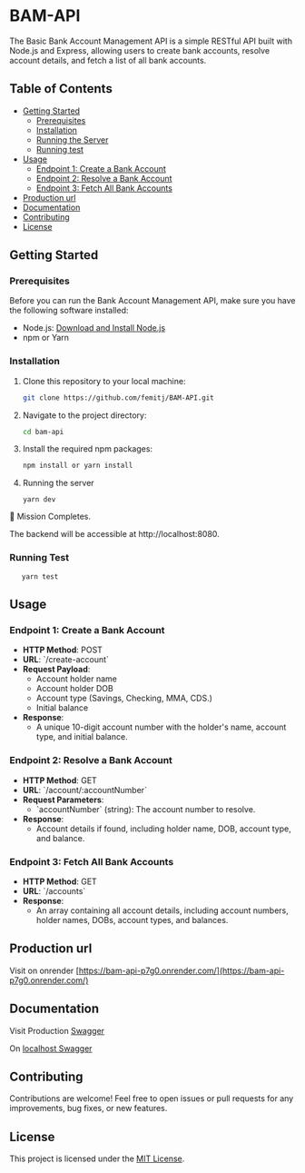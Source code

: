 # BAM-API

The Basic Bank Account Management API is a simple RESTful API built with Node.js and Express, allowing users to create bank accounts, resolve account details, and fetch a list of all bank accounts.

## Table of Contents

- [Getting Started](#getting-started)
  - [Prerequisites](#prerequisites)
  - [Installation](#installation)
  - [Running the Server](#running-the-server)
  - [Running test](#running-test)
- [Usage](#usage)
  - [Endpoint 1: Create a Bank Account](#endpoint-1-create-a-bank-account)
  - [Endpoint 2: Resolve a Bank Account](#endpoint-2-resolve-a-bank-account)
  - [Endpoint 3: Fetch All Bank Accounts](#endpoint-3-fetch-all-bank-accounts)
- [Production url](#production-url)
- [Documentation](#documentation)
- [Contributing](#contributing)
- [License](#license)

## Getting Started

### Prerequisites

Before you can run the Bank Account Management API, make sure you have the following software installed:

- Node.js: [Download and Install Node.js](https://nodejs.org/)
- npm or Yarn

### Installation

1. Clone this repository to your local machine:

   ```bash
   git clone https://github.com/femitj/BAM-API.git
   ```

2. Navigate to the project directory:

   ```bash
   cd bam-api
   ```

3. Install the required npm packages:

   ```bash
   npm install or yarn install
   ```

4. Running the server

   ```
   yarn dev
   ```

🎉 Mission Completes.

The backend will be accessible at http://localhost:8080.

### Running Test

```
   yarn test
```

## Usage

### Endpoint 1: Create a Bank Account

- **HTTP Method**: POST
- **URL**: \`/create-account\`
- **Request Payload**:
  - Account holder name
  - Account holder DOB
  - Account type (Savings, Checking, MMA, CDS.)
  - Initial balance
- **Response**:
  - A unique 10-digit account number with the holder's name, account type, and initial balance.

### Endpoint 2: Resolve a Bank Account

- **HTTP Method**: GET
- **URL**: \`/account/:accountNumber\`
- **Request Parameters**:
  - \`accountNumber\` (string): The account number to resolve.
- **Response**:
  - Account details if found, including holder name, DOB, account type, and balance.

### Endpoint 3: Fetch All Bank Accounts

- **HTTP Method**: GET
- **URL**: \`/accounts\`
- **Response**:
  - An array containing all account details, including account numbers, holder names, DOBs, account types, and balances.

## Production url

Visit on onrender [https://bam-api-p7g0.onrender.com/](https://bam-api-p7g0.onrender.com/)

## Documentation

Visit Production [Swagger](https://bam-api-p7g0.onrender.com/api/docs)

On [localhost Swagger](http://localhost:8080/api/docs)

## Contributing

Contributions are welcome! Feel free to open issues or pull requests for any improvements, bug fixes, or new features.

## License

This project is licensed under the [MIT License](LICENSE).
